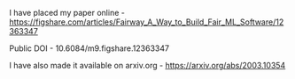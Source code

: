 I have placed my paper online - https://figshare.com/articles/Fairway_A_Way_to_Build_Fair_ML_Software/12363347 

Public DOI - 10.6084/m9.figshare.12363347

I have also made it available on arxiv.org - https://arxiv.org/abs/2003.10354